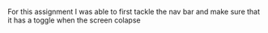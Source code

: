 For this assignment I was able to first tackle the nav bar and make sure that it has a toggle when the screen colapse 

